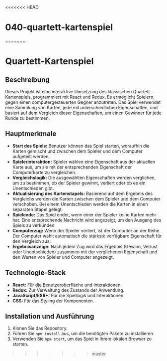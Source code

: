 <<<<<<< HEAD
# 040-quartett-kartenspiel
=======
# Quartett-Kartenspiel

## Beschreibung

Dieses Projekt ist eine interaktive Umsetzung des klassischen Quartett-Kartenspiels, programmiert mit React und Redux. Es ermöglicht Spielern, gegen einen computergesteuerten Gegner anzutreten. Das Spiel verwendet eine Sammlung von Karten, jede mit unterschiedlichen Eigenschaften, und basiert auf dem Vergleich dieser Eigenschaften, um einen Gewinner für jede Runde zu bestimmen.

## Hauptmerkmale

- **Start des Spiels:** Benutzer können das Spiel starten, woraufhin die Karten gemischt und zwischen dem Spieler und dem Computer aufgeteilt werden.
- **Spielerinteraktion:** Spieler wählen eine Eigenschaft aus der aktuellen Karte aus, um sie mit der entsprechenden Eigenschaft der Computerkarte zu vergleichen.
- **Vergleichslogik:** Die ausgewählten Eigenschaften werden verglichen, um zu bestimmen, ob der Spieler gewinnt, verliert oder ob es ein Unentschieden gibt.
- **Aktualisierung des Kartenstapels:** Basierend auf dem Ergebnis des Vergleichs werden die Karten zwischen dem Spieler und dem Computer verschoben. Bei einem Unentschieden werden die Karten in einen separaten Stapel gelegt.
- **Spielende:** Das Spiel endet, wenn einer der Spieler keine Karten mehr hat. Eine entsprechende Nachricht wird angezeigt, um den Ausgang des Spiels zu verkünden.
- **Computerzug:** Wenn der Spieler verliert, ist der Computer an der Reihe. Der Computer wählt automatisch die stärkste verfügbare Eigenschaft für den Vergleich aus.
- **Ergebnisanzeige:** Nach jedem Zug wird das Ergebnis (Gewinn, Verlust oder Unentschieden) zusammen mit der verglichenen Eigenschaft und den Werten von Spieler und Computer angezeigt.

## Technologie-Stack

- **React:** Für die Benutzeroberfläche und Interaktionen.
- **Redux:** Zur Verwaltung des Zustands der Anwendung.
- **JavaScript/ES6+:** Für die Spiellogik und Interaktionen.
- **CSS:** Für das Styling der Komponenten.

## Installation und Ausführung

1. Klonen Sie das Repository.
2. Führen Sie `npm install` aus, um die benötigten Pakete zu installieren.
3. Verwenden Sie `npm start`, um das Spiel in Ihrem lokalen Browser zu starten.
>>>>>>> master
